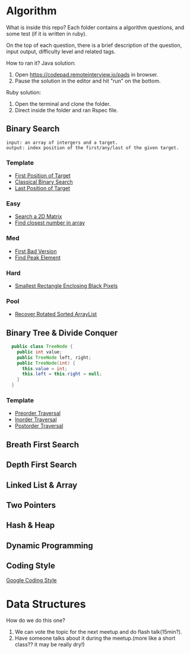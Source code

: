 # Algorithm

What is inside this repo?
Each folder contains a algorithm questions, and some test (if it is written in ruby).

On the top of each question, there is a brief description of the question, input output, difficulty level and related tags.

How to ran it?
Java solution:
1. Open https://codepad.remoteinterview.io/pads in browser.
2. Pause the solution in the editor and hit "run" on the bottom.

Ruby solution:
1. Open the terminal and clone the folder.
2. Direct inside the folder and ran Rspec file.

## Binary Search
```
input: an array of intergers and a target.
output: index position of the first/any/last of the given target.
```
### Template

- [First Position of Target](https://github.com/cogrammers/Algorithm/tree/master/firstPositionOfTarget)
- [Classical Binary Search](https://github.com/cogrammers/Algorithm/tree/master/anyPositionOfTarget)
- [Last Position of Target](https://github.com/cogrammers/Algorithm/tree/master/lasterPositionOfTarget)

### Easy
- [Search a 2D Matrix](https://leetcode.com/problems/search-a-2d-matrix/description/)
- [Find closest number in array](https://www.geeksforgeeks.org/find-closest-number-array/)

### Med
- [First Bad Version](https://leetcode.com/problems/first-bad-version/description/)
- [Find Peak Element](https://leetcode.com/problems/find-peak-element/description/)

### Hard
- [Smallest Rectangle Enclosing Black Pixels](http://www.lintcode.com/en/problem/smallest-rectangle-enclosing-black-pixels/)

### Pool
- [Recover Rotated Sorted ArrayList](https://github.com/cogrammers/Algorithm/tree/master/recoverRotatedSortedList)

## Binary Tree & Divide Conquer
```java
  public class TreeNode {
    public int value;
    public TreeNode left, right;
    public TreeNode(int) {
      this.value = int;
      this.left = this.right = null;
    }
  }
```

### Template

- [Preorder Traversal](https://github.com/cogrammers/Algorithm/tree/master/preorder)
- [Inorder Traversal](https://github.com/cogrammers/Algorithm/tree/master/ineorder)
- [Postorder Traversal](https://github.com/cogrammers/Algorithm/tree/master/postorder)

## Breath First Search
## Depth First Search
## Linked List & Array
## Two Pointers
## Hash & Heap
## Dynamic Programming


## Coding Style
[Google Coding Style](https://google.github.io/styleguide/javaguide.html)

# Data Structures

How do we do this one?
1. We can vote the topic for the next meetup and do flash talk(15min?).
2. Have someone talks about it during the meetup.(more like a short class?? it may be really dry!)
